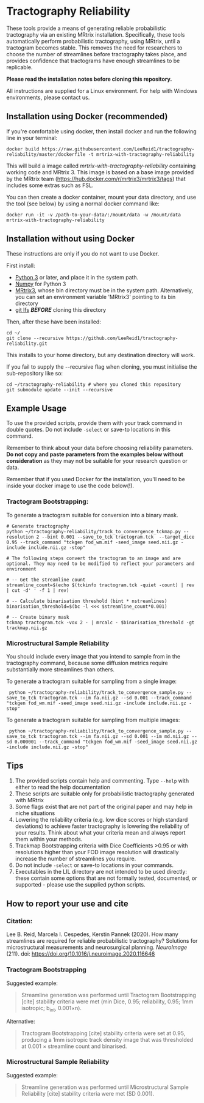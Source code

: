 Tractography Reliability
====================

These tools provide a means of generating reliable probabilistic tractography via an existing MRtrix installation. Specifically, these tools automatically perform probabilistic tractography, using MRtrix, until a tractogram becomes stable. This removes the need for researchers to choose the number of streamlines before tractography takes place, and provides confidence that tractograms have enough streamlines to be replicable.


**Please read the installation notes before cloning this repository.**


All instructions are supplied for a Linux environment. For help with Windows environments, please contact us.

Installation using Docker (recommended)
-----------

If you're comfortable using docker, then install docker and run the following line in your terminal:

```
docker build https://raw.githubusercontent.com/LeeReid1/tractography-reliability/master/dockerfile -t mrtrix-with-tractography-reliability
```

This will build a image called _mrtrix-with-tractography-reliability_ containing working code and MRtrix 3. This image is based on a base image provided by the MRtrix team (https://hub.docker.com/r/mrtrix3/mrtrix3/tags) that includes some extras such as FSL.

You can then create a docker container, mount your data directory, and use the tool (see below) by using a normal docker command like:

```
docker run -it -v /path-to-your-data/:/mount/data -w /mount/data mrtrix-with-tractography-reliability
```


Installation without using Docker
------------

These instructions are only if you do not want to use Docker.

First install:

*  [Python 3](https://www.python.org/downloads/) or later, and place it in the system path.
*  [Numpy](https://numpy.org/) for Python 3
*  [MRtrix3](http://www.mrtrix.org/), whose bin directory must be in the system path. Alternatively, you can set an environment variable 'MRtrix3' pointing to its bin directory
*  [git lfs](https://www.atlassian.com/git/tutorials/git-lfs#installing-git-lfs) ***BEFORE*** cloning this directory


Then, after these have been installed:

```
cd ~/
git clone --recursive https://github.com/LeeReid1/tractography-reliability.git
```

This installs to your home directory, but any destination directory will work.

If you fail to supply the --recursive flag when cloning, you must initialise the sub-repository like so:

```
cd ~/tractography-reliability # where you cloned this repository
git submodule update --init --recursive
```



Example Usage
--------------

To use the provided scripts, provide them with your track command in double quotes. Do not include `-select` or save-to locations in this command.

Remember to think about your data before choosing reliability parameters. **Do not copy and paste parameters from the examples below without consideration** as they may not be suitable for your research question or data.

Remember that if you used Docker for the installation, you'll need to be inside your docker image to use the code below(!).

### Tractogram Bootstrapping:

To generate a tractogram suitable for conversion into a binary mask.
 
```
# Generate tractography
python ~/tractography-reliability/track_to_convergence_tckmap.py --resolution 2 --bint 0.001 --save_to_tck tractogram.tck  --target_dice 0.95 --track_command "tckgen fod_wm.mif -seed_image seed.nii.gz -include include.nii.gz -stop"

# The following steps convert the tractogram to an image and are optional. They may need to be modified to reflect your parameters and environment

# -- Get the streamline count
streamline_count=$(echo $(tckinfo tractogram.tck -quiet -count) | rev | cut -d' ' -f 1 | rev)

# -- Calculate binarisation threshold (bint * nstreamlines)
binarisation_threshold=$(bc -l <<< $streamline_count*0.001)

# -- Create binary mask
tckmap tractogram.tck -vox 2 - | mrcalc - $binarisation_threshold -gt trackmap.nii.gz
```

### Microstructural Sample Reliability

You should include every image that you intend to sample from in the tractography command, because some diffusion metrics require substantially more streamlines than others.

To generate a tractogram suitable for sampling from a single image:

```
 python ~/tractography-reliability/track_to_convergence_sample.py --save_to_tck tractogram.tck --im fa.nii.gz --sd 0.001 --track_command "tckgen fod_wm.mif -seed_image seed.nii.gz -include include.nii.gz -stop" 
```

To generate a tractogram suitable for sampling from multiple images:

```
 python ~/tractography-reliability/track_to_convergence_sample.py --save_to_tck tractogram.tck --im fa.nii.gz --sd 0.001 --im md.nii.gz --sd 0.000001 --track_command "tckgen fod_wm.mif -seed_image seed.nii.gz -include include.nii.gz -stop" 
```

Tips
--------------
1. The provided scripts contain help and commenting. Type `--help` with either to read the help documentation
2. These scripts are suitable only for probabilistic tractography generated with MRtrix
3. Some flags exist that are not part of the original paper and may help in niche situations
4. Lowering the reliability criteria (e.g. low dice scores or high standard deviations) to achieve faster tractography is lowering the reliability of your results. Think about what your criteria mean and always report them within your methods.
5. Trackmap Bootstrapping criteria with Dice Coefficients >0.95 or with resolutions higher than your FOD image resolution will drastically increase the number of streamlines you require. 
6. Do not include `-select` or save-to locations in your commands.
7. Executables in the LIL directory are not intended to be used directly: these contain some options that are not formally tested, documented, or supported - please use the supplied python scripts.

How to report your use and cite
-------------------------------

### Citation:

Lee B. Reid, Marcela I. Cespedes, Kerstin Pannek (2020). How many streamlines are required for reliable probabilistic tractography? Solutions for microstructural measurements and neurosurgical planning. _NeuroImage_ (211). doi: https://doi.org/10.1016/j.neuroimage.2020.116646

### Tractogram Bootstrapping
Suggested example:

>Streamline generation was performed until Tractogram Bootstrapping [cite] stability criteria were met (min Dice, 0.95; reliability, 0.95; 1mm isotropic; b<sub>int</sub>, 0.001×n).

Alternative:

> Tractogram Bootstrapping [cite] stability criteria were set at 0.95, producing a 1mm isotropic track density image that was thresholded at 0.001 × streamline count and binarised.

### Microstructural Sample Reliability
Suggested example:

>Streamline generation was performed until Microstructural Sample Reliability [cite] stability criteria were met (SD 0.001).
